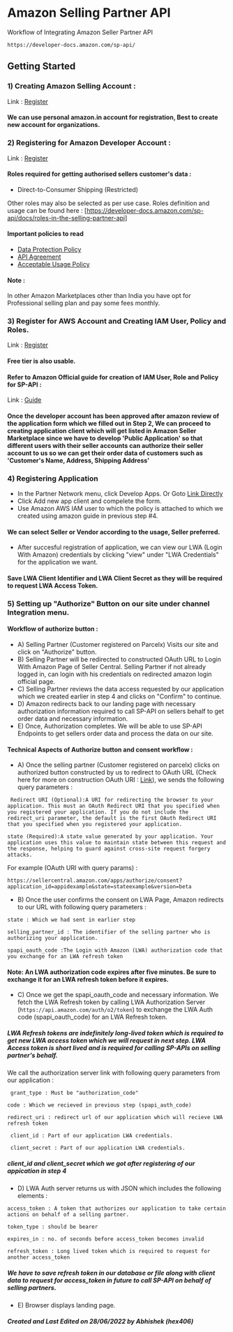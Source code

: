 # Amazon Selling Partner API

Workflow of Integrating Amazon Seller Partner API
```
https://developer-docs.amazon.com/sp-api/
```

## Getting Started

### 1) Creating Amazon Selling Account :
Link : [Register](https://sellercentral.amazon.in/signin)

#### We can use personal amazon.in account for registration, Best to create new account for organizations.

### 2) Registering for Amazon Developer Account :
Link : [Register](https://sellercentral.amazon.in/developer/register)

#### Roles required for getting authorised sellers customer's data :
* Direct-to-Consumer Shipping (Restricted)

Other roles may also be selected as per use case. Roles definition and usage can be found here : [https://developer-docs.amazon.com/sp-api/docs/roles-in-the-selling-partner-api]

#### Important policies to read
* [Data Protection Policy](https://sellercentral.amazon.in/mws/static/policy?documentType=DPP&locale=en_IN)
* [API Agreement](https://sellercentral.amazon.in/mws/static/agreement?&locale=en_IN)
* [Acceptable Usage Policy](https://sellercentral.amazon.in/mws/static/agreement?&locale=en_IN)

#### Note :
In other Amazon Marketplaces other than India you have opt for Professional selling plan and pay some fees monthly.

### 3) Register for AWS Account and Creating IAM User, Policy and Roles.
Link : [Register](https://portal.aws.amazon.com/billing/signup)
#### Free tier is also usable.

#### Refer to Amazon Official guide for creation of IAM User, Role and Policy for SP-API :
Link : [Guide](https://developer-docs.amazon.com/sp-api/docs/creating-and-configuring-iam-policies-and-entities)

#### Once the developer account has been approved after amazon review of the application form which we filled out in Step 2, We can proceed to creating application client which will get listed in Amazon Seller Marketplace since we have to develop 'Public Application' so that different users with their seller accounts can authorize their seller account to us so we can get their order data of customers such as 'Customer's Name, Address, Shipping Address'

### 4) Registering Application
* In the Partner Network menu, click Develop Apps. Or Goto [Link Directly](https://sellercentral.amazon.in/sellingpartner/developerconsole/) 
* Click Add new app client and compelete the form.
* Use Amazon AWS IAM user to which the policy is attached to which we created using amazon guide in previous step #4.
#### We can select Seller or Vendor according to the usage, Seller preferred.
* After succesful registration of application, we can view our LWA (Login With Amazon) credentials by clicking "view" under "LWA Credentials" for the application we want.
#### Save LWA Client Identifier and LWA Client Secret as they will be required to request LWA Access Token.

### 5) Setting up "Authorize" Button on our site under channel Integration menu.
#### Workflow of authorize button :
* A) Selling Partner (Customer registered on Parcelx) Visits our site and click on "Authorize" button.
* B) Selling Partner will be redirected to constructed OAuth URL to Login With Amazon Page of Seller Central. Selling Partner if not already logged in, can login with his credentials on redirected amazon login official page.
* C) Selling Partner reviews the data access requested by our application which we created earlier in step 4 and clicks on "Confirm" to continue.
* D) Amazon redirects back to our landing page with necessary authorization information required to call SP-API on sellers behalf to get order data and necessary information.
* E) Once, Authorization completes. We will be able to use SP-API Endpoints to get sellers order data and process the data on our site.

#### Technical Aspects of Authorize button and consent workflow :
* A) Once the selling partner (Customer registered on parcelx) clicks on authorized button constructed by us to redirect to OAuth URL (Check here for more on construction OAuth URI : [Link](https://developer-docs.amazon.com/sp-api/docs/authorizing-selling-partner-api-applications#constructing-an-oauth-authorization-uri)), we sends the following query parameters :


``` Redirect URI (Optional):A URI for redirecting the browser to your application. This must an OAuth Redirect URI that you specified when you registered your application. If you do not include the redirect_uri parameter, the default is the first OAuth Redirect URI that you specified when you registered your application.```


```state (Required):A state value generated by your application. Your application uses this value to maintain state between this request and the response, helping to guard against cross-site request forgery attacks.```

For example (OAuth URI with query params) : 

``` https://sellercentral.amazon.com/apps/authorize/consent?application_id=appidexample&state=stateexample&version=beta ```

* B) Once the user confirms the consent on LWA Page, Amazon redirects to our URL with following query parameters :


```state : Which we had sent in earlier step```


```selling_partner_id : The identifier of the selling partner who is authorizing your application. ```


```spapi_oauth_code :The Login with Amazon (LWA) authorization code that you exchange for an LWA refresh token```


#### Note: An LWA authorization code expires after five minutes. Be sure to exchange it for an LWA refresh token before it expires.

* C) Once we get the spapi_oauth_code and necessary information. We fetch the LWA Refresh token by calling LWA Authorization Server (```https://api.amazon.com/auth/o2/token```) to exchange the LWA Auth code (spapi_oauth_code) for an LWA Refresh token.
##### LWA Refresh tokens are indefinitely long-lived token which is required to get new LWA access token which we will request in next step. LWA Access token is short lived and is required for calling SP-APIs on selling partner's behalf.

We call the authorization server link with following query parameters from our application :


``` grant_type : Must be "authorization_code"```


```code : Which we recieved in previous step (spapi_auth_code)```


```redirect_uri : redirect url of our application which will recieve LWA refresh token```


``` client_id : Part of our application LWA credentials.```


``` client_secret : Part of our application LWA credentials.```


##### client_id and client_secret which we got after registering of our appication in step 4

* D) LWA Auth server returns us with JSON which includes the following elements :


```access_token : A token that authorizes our application to take certain actions on behalf of a selling partner. ```


```token_type : should be bearer```


```expires_in : no. of seconds before access_token becomes invalid```


```refresh_token : Long lived token which is required to request for another access_token```


##### We have to save refresh token in our database or file along with client data to request for access_token in future to call SP-API on behalf of selling partners.

* E) Browser displays landing page.

##### Created and Last Edited on 28/06/2022 by Abhishek (hex406)
